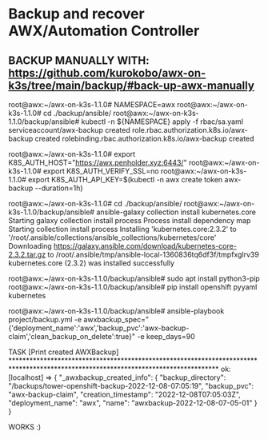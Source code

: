 
# Backup and recover AWX/Automation Controller

## BACKUP MANUALLY WITH: https://github.com/kurokobo/awx-on-k3s/tree/main/backup/#back-up-awx-manually

root@awx:~/awx-on-k3s-1.1.0# NAMESPACE=awx
root@awx:~/awx-on-k3s-1.1.0# cd ./backup/ansible/
root@awx:~/awx-on-k3s-1.1.0/backup/ansible# kubectl -n ${NAMESPACE} apply -f rbac/sa.yaml
serviceaccount/awx-backup created
role.rbac.authorization.k8s.io/awx-backup created
rolebinding.rbac.authorization.k8s.io/awx-backup created

root@awx:~/awx-on-k3s-1.1.0# export K8S_AUTH_HOST="https://awx.penholder.xyz:6443/"
root@awx:~/awx-on-k3s-1.1.0# export K8S_AUTH_VERIFY_SSL=no
root@awx:~/awx-on-k3s-1.1.0# export K8S_AUTH_API_KEY=$(kubectl -n awx create token awx-backup --duration=1h)

root@awx:~/awx-on-k3s-1.1.0# cd ./backup/ansible/
root@awx:~/awx-on-k3s-1.1.0/backup/ansible# ansible-galaxy collection install kubernetes.core
Starting galaxy collection install process
Process install dependency map
Starting collection install process
Installing 'kubernetes.core:2.3.2' to '/root/.ansible/collections/ansible_collections/kubernetes/core'
Downloading https://galaxy.ansible.com/download/kubernetes-core-2.3.2.tar.gz to /root/.ansible/tmp/ansible-local-1360836tq6df3f/tmpfxglrv39
kubernetes.core (2.3.2) was installed successfully

root@awx:~/awx-on-k3s-1.1.0/backup/ansible# sudo apt install python3-pip
root@awx:~/awx-on-k3s-1.1.0/backup/ansible# pip install openshift pyyaml kubernetes

root@awx:~/awx-on-k3s-1.1.0/backup/ansible# ansible-playbook project/backup.yml -e awxbackup_spec="{'deployment_name':'awx','backup_pvc':'awx-backup-claim','clean_backup_on_delete':true}" -e keep_days=90

TASK [Print created AWXBackup] ***********************************************************************************************************************************
ok: [localhost] => {
    "_awxbackup_created_info": {
        "backup_directory": "/backups/tower-openshift-backup-2022-12-08-07:05:19",
        "backup_pvc": "awx-backup-claim",
        "creation_timestamp": "2022-12-08T07:05:03Z",
        "deployment_name": "awx",
        "name": "awxbackup-2022-12-08-07-05-01"
    }
}

WORKS :)